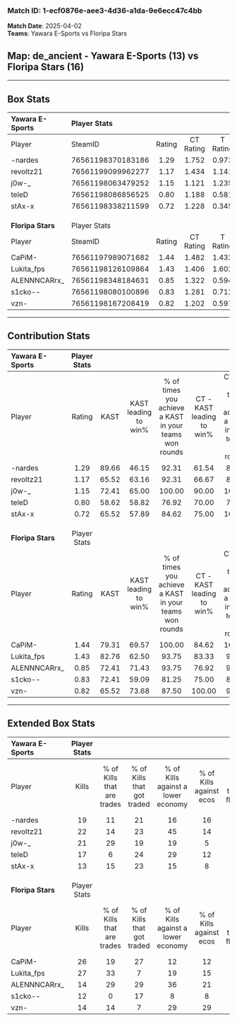 ### Match ID: 1-ecf0876e-aee3-4d36-a1da-9e6ecc47c4bb  
**Match Date**: 2025-04-02  
**Teams**: Yawara E-Sports vs Floripa Stars  

## **Map**: de_ancient - Yawara E-Sports (13) vs Floripa Stars (16)  
---  

## Box Stats  

| **Yawara E-Sports** | Player Stats      |        |           |          |       |      |       |         |        |      |     |
| :- | :- | :-: | :-: | :-: | :-: | :-: | :-: | :-: | :-: | :-: | :-: |
| Player              | SteamID           | Rating | CT Rating | T Rating | KAST  | ADR  | Kills | Assists | Deaths | K/D  | HS% |
| -nardes             | 76561198370183186 |  1.29  |   1.752   |  0.973   | 89.66 | 76.9 |  19   |   12    |   15   | 1.27 | 31  |
| revoltz21           | 76561199099962277 |  1.17  |   1.434   |  1.141   | 65.52 | 88.7 |  22   |    5    |   18   | 1.22 | 45  |
| j0w-_               | 76561198063479252 |  1.15  |   1.121   |  1.235   | 72.41 | 70.3 |  21   |    6    |   17   | 1.24 | 57  |
| teleD               | 76561198086856525 |  0.80  |   1.188   |  0.581   | 58.62 | 66.5 |  17   |    4    |   23   | 0.74 | 47  |
| stAx-x              | 76561198338211599 |  0.72  |   1.228   |  0.345   | 65.52 | 52.7 |  13   |    7    |   22   | 0.59 | 38  |
|                     |                   |        |           |          |       |      |       |         |        |      |     |
|                     |                   |        |           |          |       |      |       |         |        |      |     |
|                     |                   |        |           |          |       |      |       |         |        |      |     |
| **Floripa Stars**   | Player Stats      |        |           |          |       |      |       |         |        |      |     |
| Player              | SteamID           | Rating | CT Rating | T Rating | KAST  | ADR  | Kills | Assists | Deaths | K/D  | HS% |
| CaPiM-              | 76561197989071682 |  1.44  |   1.482   |  1.432   | 79.31 | 99.1 |  26   |   11    |   18   | 1.44 | 65  |
| Lukita_fps          | 76561198126109864 |  1.43  |   1.406   |  1.602   | 82.76 | 92.6 |  27   |   10    |   20   | 1.35 | 37  |
| ALENNNCARrx_        | 76561198348184631 |  0.85  |   1.322   |  0.594   | 72.41 | 54.3 |  14   |    1    |   18   | 0.78 | 14  |
| s1cko--             | 76561198080100896 |  0.83  |   1.281   |  0.712   | 72.41 | 66.6 |  12   |    6    |   19   | 0.63 | 58  |
| vzn-                | 76561198167208419 |  0.82  |   1.202   |  0.597   | 65.52 | 61.5 |  14   |    4    |   19   | 0.74 | 50  |
---  

## Contribution Stats  

| **Yawara E-Sports** | Player Stats |       |                      |                                                        |                           |                                                             |                          |                                                            |
| :- | :-: | :-: | :-: | :-: | :-: | :-: | :-: | :-: |
| Player              |    Rating    | KAST  | KAST leading to win% | % of times you achieve a KAST in your teams won rounds | CT - KAST leading to win% | CT - % of times you achieve a KAST in your teams won rounds | T - KAST leading to win% | T - % of times you achieve a KAST in your teams won rounds |
| -nardes             |     1.29     | 89.66 |        46.15         |                         92.31                          |           61.54           |                            88.89                            |          30.77           |                           100.00                           |
| revoltz21           |     1.17     | 65.52 |        63.16         |                         92.31                          |           66.67           |                            88.89                            |          57.14           |                           100.00                           |
| j0w-_               |     1.15     | 72.41 |        65.00         |                         100.00                         |           90.00           |                           100.00                            |          40.00           |                           100.00                           |
| teleD               |     0.80     | 58.62 |        58.82         |                         76.92                          |           70.00           |                            77.78                            |          42.86           |                           75.00                            |
| stAx-x              |     0.72     | 65.52 |        57.89         |                         84.62                          |           75.00           |                           100.00                            |          28.57           |                           50.00                            |
|                     |              |       |                      |                                                        |                           |                                                             |                          |                                                            |
|                     |              |       |                      |                                                        |                           |                                                             |                          |                                                            |
|                     |              |       |                      |                                                        |                           |                                                             |                          |                                                            |
| **Floripa Stars**   | Player Stats |       |                      |                                                        |                           |                                                             |                          |                                                            |
| Player              |    Rating    | KAST  | KAST leading to win% | % of times you achieve a KAST in your teams won rounds | CT - KAST leading to win% | CT - % of times you achieve a KAST in your teams won rounds | T - KAST leading to win% | T - % of times you achieve a KAST in your teams won rounds |
| CaPiM-              |     1.44     | 79.31 |        69.57         |                         100.00                         |           84.62           |                           100.00                            |          50.00           |                           100.00                           |
| Lukita_fps          |     1.43     | 82.76 |        62.50         |                         93.75                          |           83.33           |                            90.91                            |          41.67           |                           100.00                           |
| ALENNNCARrx_        |     0.85     | 72.41 |        71.43         |                         93.75                          |           76.92           |                            90.91                            |          62.50           |                           100.00                           |
| s1cko--             |     0.83     | 72.41 |        59.09         |                         81.25                          |           75.00           |                            81.82                            |          40.00           |                           80.00                            |
| vzn-                |     0.82     | 65.52 |        73.68         |                         87.50                          |          100.00           |                            90.91                            |          44.44           |                           80.00                            |
---  

## Extended Box Stats  

| **Yawara E-Sports** | Player Stats |                            |                            |                                    |                         |                              |                                 |        |                             |                                     |                          |                               |                            |
| :- | :-: | :-: | :-: | :-: | :-: | :-: | :-: | :-: | :-: | :-: | :-: | :-: | :-: |
| Player              |    Kills     | % of Kills that are trades | % of Kills that got traded | % of Kills against a lower economy | % of Kills against ecos | % of Kills that are flawless | % of Kills that are close duels | Deaths | % of Deaths that get traded | % of Deaths against a lower economy | % of Deaths against ecos | % of Deaths that are flawless | % of Deaths that are close |
| -nardes             |      19      |             11             |             21             |                 16                 |           16            |              84              |                5                |   15   |             20              |                 13                  |            7             |              73               |             0              |
| revoltz21           |      22      |             14             |             23             |                 45                 |           14            |              50              |               14                |   18   |             17              |                 11                  |            0             |              72               |             11             |
| j0w-_               |      21      |             29             |             19             |                 19                 |            5            |              48              |                5                |   17   |             18              |                 18                  |            6             |              65               |             6              |
| teleD               |      17      |             6              |             24             |                 29                 |           12            |              41              |                0                |   23   |             17              |                 13                  |            4             |              57               |             13             |
| stAx-x              |      13      |             15             |             23             |                 15                 |            8            |              54              |                8                |   22   |             14              |                 23                  |            9             |              55               |             14             |
|                     |              |                            |                            |                                    |                         |                              |                                 |        |                             |                                     |                          |                               |                            |
|                     |              |                            |                            |                                    |                         |                              |                                 |        |                             |                                     |                          |                               |                            |
|                     |              |                            |                            |                                    |                         |                              |                                 |        |                             |                                     |                          |                               |                            |
| **Floripa Stars**   | Player Stats |                            |                            |                                    |                         |                              |                                 |        |                             |                                     |                          |                               |                            |
| Player              |    Kills     | % of Kills that are trades | % of Kills that got traded | % of Kills against a lower economy | % of Kills against ecos | % of Kills that are flawless | % of Kills that are close duels | Deaths | % of Deaths that get traded | % of Deaths against a lower economy | % of Deaths against ecos | % of Deaths that are flawless | % of Deaths that are close |
| CaPiM-              |      26      |             19             |             27             |                 12                 |           12            |              62              |                8                |   18   |              6              |                 11                  |            0             |              56               |             6              |
| Lukita_fps          |      27      |             33             |             7              |                 19                 |           15            |              74              |                7                |   20   |             15              |                  5                  |            0             |              50               |             5              |
| ALENNNCARrx_        |      14      |             29             |             29             |                 36                 |           21            |              86              |               14                |   18   |             17              |                  6                  |            0             |              56               |             6              |
| s1cko--             |      12      |             0              |             17             |                 8                  |            8            |              33              |                8                |   19   |             42              |                 16                  |            11            |              42               |             16             |
| vzn-                |      14      |             14             |             7              |                 29                 |           29            |              57              |               14                |   19   |             26              |                 11                  |            5             |              68               |             0              |
